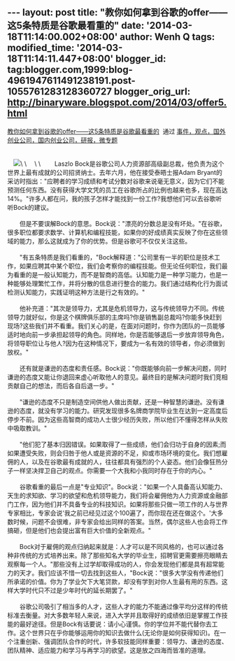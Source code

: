 --- layout: post title:
"教你如何拿到谷歌的offer——这5条特质是谷歌最看重的" date:
'2014-03-18T11:14:00.002+08:00' author: Wenh Q tags: modified\_time:
'2014-03-18T11:14:11.447+08:00' blogger\_id:
tag:blogger.com,1999:blog-4961947611491238191.post-1055761283128360727
blogger\_orig\_url: http://binaryware.blogspot.com/2014/03/offer5.html
---
[教你如何拿到谷歌的offer——这5条特质是谷歌最看重的](http://www.kuailiyu.com/article/8800.html)  通过
[事件，观点，国外创业公司，国内创业公司，研报，微专题](http://www.kuailiyu.com/)\
\
\
　![](https://images-blogger-opensocial.googleusercontent.com/gadgets/proxy?url=http%3A%2F%2Fwww.kuailiyu.com%2Fuploadfile%2F2014%2F0318%2F20140318082945298.jpg&container=blogger&gadget=a&rewriteMime=image%2F*)\
\
　\
\
　　Laszlo
Bock是谷歌公司人力资源部高级副总裁，他负责为这个世界上最有成就的公司招贤纳士。去年六月，他在接受泰晤士报Adam
Bryant的采访时指出："应聘者的学习成绩和考试分数对谷歌来说毫无意义，因为它们不能预测任何东西。没有获得大学文凭的员工在谷歌所占的比例也越来也多，现在高达14%。"许多人都在问，我的孩子怎样才能找到一份工作?我想他们可以去谷歌听听Bock的建议。\
\
　　但是不要误解Bock的意思。Bock说："漂亮的分数总是没有坏处。"在谷歌，很多职位都要求数学、计算机和编程技能，如果你的好成绩真实反映了你在这些领域的能力，那么这就成为了你的优势。但是谷歌可不仅仅关注这些。\
\
　　"有五条特质是我们看重的，"Bock解释道："公司里有一半的职位是技术工作，如果应聘其中某个职位，我们会考察你的编程技能。但无论任何职位，我们最为看重的是一般认知能力，而不是智商的高低。认知能力是一种学习能力，也是一种能够处理繁忙工作，并将分散的信息进行整合的能力。我们通过结构化行为面试检测认知能力，实践证明这种方法是行之有效的。"\
\
　　他补充道："其次是领导力，尤其是危机领导力，这与传统领导力不同。传统领导力就好似，你是这个棋牌俱乐部的主席吗?你是销售副总裁吗?你能多快赶到现场?这些我们并不看重。我们关心的是，在面对问题时，你作为团队的一员能够适时地向前一步承担起领导的角色。同样地，你是否能够退后一步放弃领导角色，将领导职位让与他人?因为在这种情况下，要成为一名有效的领导者，你必须做到放权。"\
\
　　还有就是谦逊的态度和责任感。Bock说："你既能够向前一步解决问题，同时谦逊的态度又能让你退回来虚心听取他人的意见。最终目的是解决问题时我们竞相贡献自己的想法，而后各自后退一步。"\
\
　　"谦逊的态度不只是制造空间供他人做出贡献，还是一种智慧的谦逊。没有谦逊的态度，就没有学习的能力。研究发现很多名牌商学院毕业生在达到一定高度后停步不前。因为这些高智商的成功人士很少经历失败，所以他们不懂得怎样从失败中吸取教训。"\
\
　　"他们犯了基本归因错误。如果取得了一些成绩，他们会归功于自身的因素;而如果遭受失败，则会归咎于他人或是资源的不足，抑或市场环境的变化。我们想雇佣的人，以及在谷歌最有成就的人，往往都具有强烈的个人姿态。他们会像狂热分子一样坚决捍卫自己的观点。你需要一个大我和小我同时存在于你的内心。"\
\
　　谷歌看重的最后一点是"专业知识"。Bock说："如果一个人具备高认知能力、天生的求知欲、学习的欲望和危机领导能力，我们将会雇佣他为人力资源或金融部门工作，因为他们并不具备专业的科技知识。如果将那些只做一项工作的人与世界专家相比，专家会说'我之前已经见过这个100遍了，而你现在还在做这个。'大多数时候，问题不会很难，非专家会给出同样的答案。当然，偶尔这些人也会将工作搞砸，但是他们也会提出富有巨大价值的全新观点。"\
\
　　Bock对于雇佣的观点归纳起来就是：人才可以是不同风格的，也可以通过各种非传统的方式培养出来。除了那些知名大学的毕业生，招聘官更需要擦亮眼睛去观察每一个人。"那些没有上过学却取得成功的人，你会发现他们都是具有超常能力的天才。我们应该不惜一切去找到这些人，"Bock说："很多大学没有传递他们所承诺的价值。你为了学业欠下大笔贷款，却没有学到对你人生最有用的东西。这样大学时代只不过是少年时代的延长期罢了。"\
\
　　谷歌公司吸引了相当多的人才，这些人才的能力不能通过像平均分这样的传统标准去衡量。对大多数年轻人来说，进入大学并且取得好的成绩依旧是掌握工作技能的最好途径。但是Bock有话要说：请小心谨慎。你的学位并不能代替你去工作。这个世界只在乎你能够运用你的知识去做什么(无论你是如何获得知识)。在一个注重创新、强调团队合作的时代，许多软技能同样重要：领导力、谦逊的态度、团队精神、适应能力和学习与再学习的欲望。这是放之四海而皆准的道理。
